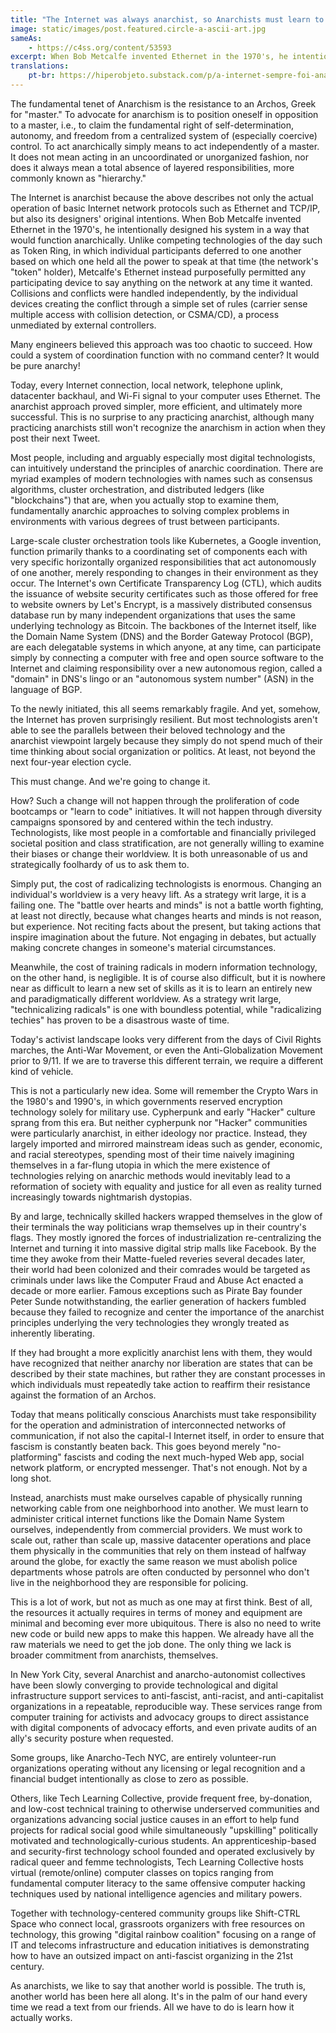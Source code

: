 ```yaml
---
title: "The Internet was always anarchist, so Anarchists must learn to become responsible for operating it"
image: static/images/post.featured.circle-a-ascii-art.jpg
sameAs:
    - https://c4ss.org/content/53593
excerpt: When Bob Metcalfe invented Ethernet in the 1970's, he intentionally designed his system in a way that would function anarchically. Many engineers believed this approach was too chaotic to succeed. How could a system of coordination function with no command center? It would be pure anarchy! Today, every Internet connection, local network, telephone uplink, datacenter backhaul, and Wi-Fi signal to your computer uses Ethernet. The anarchist approach proved simpler, more efficient, and ultimately more successful. This is no surprise to any practicing anarchist, although many practicing anarchists still won’t recognize the anarchism in action when they post their next Tweet. Meanwhile, most Big Tech insiders aren't able to see the parallels between their beloved technology and the anarchist viewpoint. This must change, and we're going to change it.
translations:
    pt-br: https://hiperobjeto.substack.com/p/a-internet-sempre-foi-anarquista
---
```


The fundamental tenet of Anarchism is the resistance to an Archos, Greek for "master." To advocate for anarchism is to position oneself in opposition to a master, i.e., to claim the fundamental right of self-determination, autonomy, and freedom from a centralized system of (especially coercive) control. To act anarchically simply means to act independently of a master. It does not mean acting in an uncoordinated or unorganized fashion, nor does it always mean a total absence of layered responsibilities, more commonly known as "hierarchy."

The Internet is anarchist because the above describes not only the actual operation of basic Internet network protocols such as Ethernet and TCP/IP, but also its designers' original intentions. When Bob Metcalfe invented Ethernet in the 1970's, he intentionally designed his system in a way that would function anarchically. Unlike competing technologies of the day such as Token Ring, in which individual participants deferred to one another based on which one held all the power to speak at that time (the network's "token" holder), Metcalfe's Ethernet instead purposefully permitted any participating device to say anything on the network at any time it wanted. Collisions and conflicts were handled independently, by the individual devices creating the conflict through a simple set of rules (carrier sense multiple access with collision detection, or CSMA/CD), a process unmediated by external controllers.

Many engineers believed this approach was too chaotic to succeed. How could a system of coordination function with no command center? It would be pure anarchy!

Today, every Internet connection, local network, telephone uplink, datacenter backhaul, and Wi-Fi signal to your computer uses Ethernet. The anarchist approach proved simpler, more efficient, and ultimately more successful. This is no surprise to any practicing anarchist, although many practicing anarchists still won't recognize the anarchism in action when they post their next Tweet.

Most people, including and arguably especially most digital technologists, can intuitively understand the principles of anarchic coordination. There are myriad examples of modern technologies with names such as consensus algorithms, cluster orchestration, and distributed ledgers (like "blockchains") that are, when you actually stop to examine them, fundamentally anarchic approaches to solving complex problems in environments with various degrees of trust between participants.

Large-scale cluster orchestration tools like Kubernetes, a Google invention, function primarily thanks to a coordinating set of components each with very specific horizontally organized responsibilities that act autonomously of one another, merely responding to changes in their environment as they occur. The Internet's own Certificate Transparency Log (CTL), which audits the issuance of website security certificates such as those offered for free to website owners by Let's Encrypt, is a massively distributed consensus database run by many independent organizations that uses the same underlying technology as Bitcoin. The backbones of the Internet itself, like the Domain Name System (DNS) and the Border Gateway Protocol (BGP), are each delegatable systems in which anyone, at any time, can participate simply by connecting a computer with free and open source software to the Internet and claiming responsibility over a new autonomous region, called a "domain" in DNS's lingo or an "autonomous system number" (ASN) in the language of BGP.

To the newly initiated, this all seems remarkably fragile. And yet, somehow, the Internet has proven surprisingly resilient. But most technologists aren't able to see the parallels between their beloved technology and the anarchist viewpoint largely because they simply do not spend much of their time thinking about social organization or politics. At least, not beyond the next four-year election cycle.

This must change. And we're going to change it.

How? Such a change will not happen through the proliferation of code bootcamps or "learn to code" initiatives. It will not happen through diversity campaigns sponsored by and centered within the tech industry. Technologists, like most people in a comfortable and financially privileged societal position and class stratification, are not generally willing to examine their biases or change their worldview. It is both unreasonable of us and strategically foolhardy of us to ask them to.

Simply put, the cost of radicalizing technologists is enormous. Changing an individual's worldview is a very heavy lift. As a strategy writ large, it is a failing one. The "battle over hearts and minds" is not a battle worth fighting, at least not directly, because what changes hearts and minds is not reason, but experience. Not reciting facts about the present, but taking actions that inspire imagination about the future. Not engaging in debates, but actually making concrete changes in someone's material circumstances.

Meanwhile, the cost of training radicals in modern information technology, on the other hand, is negligible. It is of course also difficult, but it is nowhere near as difficult to learn a new set of skills as it is to learn an entirely new and paradigmatically different worldview. As a strategy writ large, "technicalizing radicals" is one with boundless potential, while "radicalizing techies" has proven to be a disastrous waste of time.

Today's activist landscape looks very different from the days of Civil Rights marches, the Anti-War Movement, or even the Anti-Globalization Movement prior to 9/11. If we are to traverse this different terrain, we require a different kind of vehicle.

This is not a particularly new idea. Some will remember the Crypto Wars in the 1980's and 1990's, in which governments reserved encryption technology solely for military use. Cypherpunk and early "Hacker" culture sprang from this era. But neither cypherpunk nor "Hacker" communities were particularly anarchist, in either ideology nor practice. Instead, they largely imported and mirrored mainstream ideas such as gender, economic, and racial stereotypes, spending most of their time naively imagining themselves in a far-flung utopia in which the mere existence of technologies relying on anarchic methods would inevitably lead to a reformation of society with equality and justice for all even as reality turned increasingly towards nightmarish dystopias.

By and large, technically skilled hackers wrapped themselves in the glow of their terminals the way politicians wrap themselves up in their country's flags. They mostly ignored the forces of industrialization re-centralizing the Internet and turning it into massive digital strip malls like Facebook. By the time they awoke from their Matte-fueled reveries several decades later, their world had been colonized and their comrades would be targeted as criminals under laws like the Computer Fraud and Abuse Act enacted a decade or more earlier. Famous exceptions such as Pirate Bay founder Peter Sunde notwithstanding, the earlier generation of hackers fumbled because they failed to recognize and center the importance of the anarchist principles underlying the very technologies they wrongly treated as inherently liberating.

If they had brought a more explicitly anarchist lens with them, they would have recognized that neither anarchy nor liberation are states that can be described by their state machines, but rather they are constant processes in which individuals must repeatedly take action to reaffirm their resistance against the formation of an Archos.

Today that means politically conscious Anarchists must take responsibility for the operation and administration of interconnected networks of communication, if not also the capital-I Internet itself, in order to ensure that fascism is constantly beaten back. This goes beyond merely "no-platforming" fascists and coding the next much-hyped Web app, social network platform, or encrypted messenger. That's not enough. Not by a long shot.

Instead, anarchists must make ourselves capable of physically running networking cable from one neighborhood into another. We must learn to administer critical internet functions like the Domain Name System ourselves, independently from commercial providers. We must work to scale out, rather than scale up, massive datacenter operations and place them physically in the communities that rely on them instead of halfway around the globe, for exactly the same reason we must abolish police departments whose patrols are often conducted by personnel who don't live in the neighborhood they are responsible for policing.

This is a lot of work, but not as much as one may at first think. Best of all, the resources it actually requires in terms of money and equipment are minimal and becoming ever more ubiquitous. There is also no need to write new code or build new apps to make this happen. We already have all the raw materials we need to get the job done. The only thing we lack is broader commitment from anarchists, themselves.

In New York City, several Anarchist and anarcho-autonomist collectives have been slowly converging to provide technological and digital infrastructure support services to anti-fascist, anti-racist, and anti-capitalist organizations in a repeatable, reproducible way. These services range from computer training for activists and advocacy groups to direct assistance with digital components of advocacy efforts, and even private audits of an ally's security posture when requested.

Some groups, like Anarcho-Tech NYC, are entirely volunteer-run organizations operating without any licensing or legal recognition and a financial budget intentionally as close to zero as possible.

Others, like Tech Learning Collective, provide frequent free, by-donation, and low-cost technical training to otherwise underserved communities and organizations advancing social justice causes in an effort to help fund projects for radical social good while simultaneously "upskilling" politically motivated and technologically-curious students. An apprenticeship-based and security-first technology school founded and operated exclusively by radical queer and femme technologists, Tech Learning Collective hosts virtual (remote/online) computer classes on topics ranging from fundamental computer literacy to the same offensive computer hacking techniques used by national intelligence agencies and military powers.

Together with technology-centered community groups like Shift-CTRL Space who connect local, grassroots organizers with free resources on technology, this growing "digital rainbow coalition" focusing on a range of IT and telecoms infrastructure and education initiatives is demonstrating how to have an outsized impact on anti-fascist organizing in the 21st century.

As anarchists, we like to say that another world is possible. The truth is, another world has been here all along. It's in the palm of our hand every time we read a text from our friends. All we have to do is learn how it actually works.
